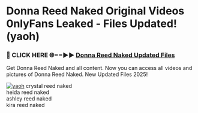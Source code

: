 # Donna Reed Naked Original Videos 0nlyFans Leaked - Files Updated! (yaoh)

<h3>🔴 CLICK HERE 🌐==►► <a href="https://tinyurl.com/yckcrads" rel="nofollow">Donna Reed Naked Updated Files</a></h3>

Get Donna Reed Naked and all content. Now you can access all videos and pictures of Donna Reed Naked. New Updated Files 2025!

[![yaoh](https://i.imgur.com/hpKpOFt.gif)](https://tinyurl.com/yckcrads)
crystal reed naked<br>
heida reed naked<br>
ashley reed naked<br>
kira reed naked